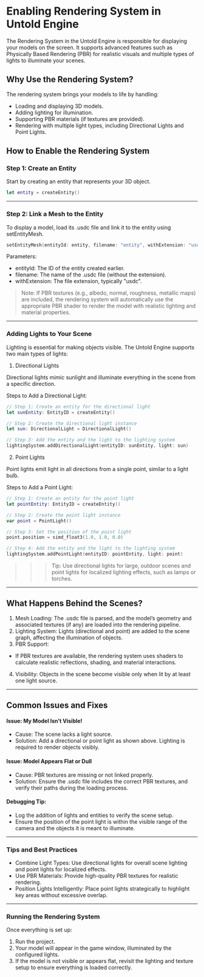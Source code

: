 # Enabling Rendering System in Untold Engine

The Rendering System in the Untold Engine is responsible for displaying your models on the screen. It supports advanced features such as Physically Based Rendering (PBR) for realistic visuals and multiple types of lights to illuminate your scenes.

## Why Use the Rendering System?

The rendering system brings your models to life by handling:

- Loading and displaying 3D models.
- Adding lighting for illumination.
- Supporting PBR materials (if textures are provided).
- Rendering with multiple light types, including Directional Lights and Point Lights.

## How to Enable the Rendering System

### Step 1: Create an Entity

Start by creating an entity that represents your 3D object.

```swift
let entity = createEntity()
```
---

### Step 2: Link a Mesh to the Entity

To display a model, load its .usdc file and link it to the entity using setEntityMesh.

```swift
setEntityMesh(entityId: entity, filename: "entity", withExtension: "usdc")
```

Parameters:

- entityId: The ID of the entity created earlier.
- filename: The name of the .usdc file (without the extension).
- withExtension: The file extension, typically "usdc".

> Note: If PBR textures (e.g., albedo, normal, roughness, metallic maps) are included, the rendering system will automatically use the appropriate PBR shader to render the model with realistic lighting and material properties.

---

### Adding Lights to Your Scene

Lighting is essential for making objects visible. The Untold Engine supports two main types of lights:

1. Directional Lights

Directional lights mimic sunlight and illuminate everything in the scene from a specific direction.

Steps to Add a Directional Light:

```swift
// Step 1: Create an entity for the directional light
let sunEntity: EntityID = createEntity()

// Step 2: Create the directional light instance
let sun: DirectionalLight = DirectionalLight()

// Step 3: Add the entity and the light to the lighting system
lightingSystem.addDirectionalLight(entityID: sunEntity, light: sun)
```

2. Point Lights

Point lights emit light in all directions from a single point, similar to a light bulb.

Steps to Add a Point Light:

```swift
// Step 1: Create an entity for the point light
let pointEntity: EntityID = createEntity()

// Step 2: Create the point light instance
var point = PointLight()

// Step 3: Set the position of the point light
point.position = simd_float3(1.0, 1.0, 0.0)

// Step 4: Add the entity and the light to the lighting system
lightingSystem.addPointLight(entityID: pointEntity, light: point)
```

>>> Tip: Use directional lights for large, outdoor scenes and point lights for localized lighting effects, such as lamps or torches.
---

## What Happens Behind the Scenes?

1. Mesh Loading: The .usdc file is parsed, and the model’s geometry and associated textures (if any) are loaded into the rendering pipeline.
2. Lighting System: Lights (directional and point) are added to the scene graph, affecting the illumination of objects.
3. PBR Support:
- If PBR textures are available, the rendering system uses shaders to calculate realistic reflections, shading, and material interactions.
4. Visibility: Objects in the scene become visible only when lit by at least one light source.
---

## Common Issues and Fixes

#### Issue: My Model Isn’t Visible!

- Cause: The scene lacks a light source.
- Solution: Add a directional or point light as shown above. Lighting is required to render objects visibly.

#### Issue: Model Appears Flat or Dull

- Cause: PBR textures are missing or not linked properly.
- Solution: Ensure the .usdc file includes the correct PBR textures, and verify their paths during the loading process.

#### Debugging Tip:

- Log the addition of lights and entities to verify the scene setup.
- Ensure the position of the point light is within the visible range of the camera and the objects it is meant to illuminate.

---

### Tips and Best Practices

- Combine Light Types: Use directional lights for overall scene lighting and point lights for localized effects.
- Use PBR Materials: Provide high-quality PBR textures for realistic rendering.
- Position Lights Intelligently: Place point lights strategically to highlight key areas without excessive overlap.

---

### Running the Rendering System

Once everything is set up:

1. Run the project.
2. Your model will appear in the game window, illuminated by the configured lights.
3. If the model is not visible or appears flat, revisit the lighting and texture setup to ensure everything is loaded correctly.
